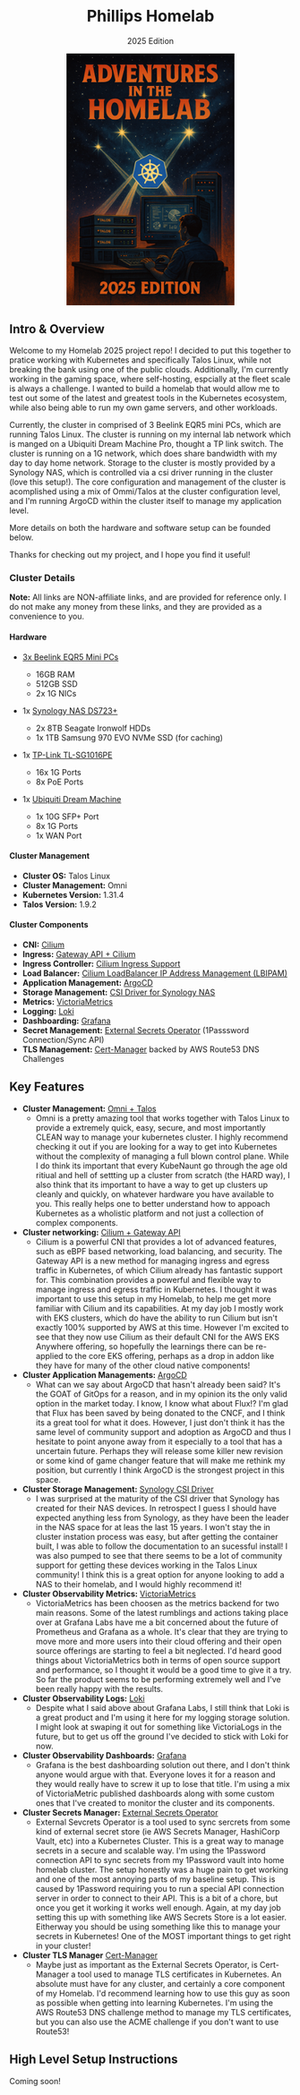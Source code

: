 <h1 align="center" style="margin-top: 0px;">Phillips Homelab</h1>

<p align="center">2025 Edition</p>

<p align="center" style="margin-bottom: 0px !important;">
    <img src="https://raw.githubusercontent.com/alverezyari/phillips-homelab/main/img/homelab.png" alt="Phillips Homelab 2025" width="300" align="center">
</p>

## Intro & Overview

Welcome to my Homelab 2025 project repo! I decided to put this together to pratice working with Kubernetes and specifically Talos Linux, while not breaking the bank using one of the public clouds. Additionally, I'm currently working in the gaming space, where self-hosting, espcially at the fleet scale is always a challenge. I wanted to build a homelab that would allow me to test out some of the latest and greatest tools in the Kubernetes ecosystem, while also being able to run my own game servers, and other workloads.

Currently, the cluster in comprised of 3 Beelink EQR5 mini PCs, which are running Talos Linux. The cluster is running on my internal lab network which is manged on a Ubiquiti Dream Machine Pro, thought a TP link switch. The cluster is running on a 1G network, which does share bandwidth with my day to day home network. Storage to the cluster is mostly provided by a Synology NAS, which is controlled via a csi driver running in the cluster (love this setup!). The core configuration and management of the cluster is acomplished using a mix of Ommi/Talos at the cluster configuration level, and I'm running ArgoCD within the cluster itself to manage my application level.

More details on both the hardware and software setup can be founded below.

Thanks for checking out my project, and I hope you find it useful!

### Cluster Details

**Note:** All links are NON-affiliate links, and are provided for reference only. I do not make any money from these links, and they are provided as a convenience to you.

#### Hardware

- [3x Beelink EQR5 Mini PCs](https://www.amazon.com/dp/B0DLP5P62S?ref=ppx_yo2ov_dt_b_fed_asin_title&th=1)
    - 16GB RAM
    - 512GB SSD
    - 2x 1G NICs

- 1x [Synology NAS DS723+](https://www.amazon.com/dp/B0BRN9J1JN?ref=ppx_yo2ov_dt_b_fed_asin_title&th=1)
    - 2x 8TB Seagate Ironwolf HDDs
    - 1x 1TB Samsung 970 EVO NVMe SSD (for caching)

- 1x [TP-Link TL-SG1016PE](https://www.amazon.com/TP-Link-Unmanaged-Rackmount-Lifetime-TL-SG1016PE/dp/B0721V1TGV/ref=sr_1_1?crid=2HMDDJXIR8SW9&dib=eyJ2IjoiMSJ9.InmIW091P5DoHy4swhfKjbKOIb8n7GQGwMOtAwvUVUe4shbTEDKxYcy3VbZvZ7mwNI4kdwBYsrdQ31qqNpz5fRbXsEqEH4aqOUesekfZPDOMNQ9qSfqHfn57mzdQtdZzgsC1YB7kIF6XwnNw8eLBZnpduYlhhaY1Br6O40jDL4icYqANMNESJpT6QVzlSVG9ZLRdxEq0i3ClkHcxf2q1Ow1580qwOGljy-dnUmILKb0sCFeUG265X4MN0Y9nB4miN1W9KX6dxgZea8kdjHLyQMX6cI9x-y9HEo65Kn-rE8EVGDc2QxDAZTYrTiB_UFxv9TG-waKa6fuSCkkv7gdn6SHhUdlHykdtqzYPgD6QM8s.lT34CHavGsQl0gvXhwXR2qImMNvLA8hPQkjWDg8vQYA&dib_tag=se&keywords=tp%2Blink%2Bsg1016pe&qid=1743357065&s=electronics&sprefix=tplink%2Bsg1016pe%2Celectronics%2C85&sr=1-1&th=1)
    - 16x 1G Ports
    - 8x PoE Ports

- 1x [Ubiquiti Dream Machine](https://www.amazon.com/Machine-MU-MIMO-Dual-Band-Gigabit-UDM-US/dp/B0DDDP93YX/ref=sr_1_4?crid=8CDBD4207294&dib=eyJ2IjoiMSJ9.li_aweq7xoRuO9PhKkIVZ7kcu27B-NjyGPvdlX9wiwvFUGWASNDzIHwZweszDN8C1xGnzFXq3TvliCt5_o1gS2PdoWi0t1MfobUd2teMwEWT7NjvxB2F4dFWJsZSwlqovfR1jcY1NkT1u5QUM-RK7Z1Qnm1oT9wRRpc3UOUq3hdgePesTFX7t6qZb50v6vSMMfEBOINbCgDBJgeG1BFQOcGt09qRukkBmB_AKjvTn62wBvp2xKOC-taB4TlQCz0p-zB-0Xs2bRB8VWauANa_x_9V55tbox6SLUqlkGSRqnbOrwyFWWRiyY6whqa9FofmQrLYl2H9HyFnqwDeyuQj0rFl9dAOow4tM1WgcVI4Cho.Xd1uCOFvhbu-BMDeoPt3eZBrF_88fzmWm4-KVZzxyhE&dib_tag=se&keywords=ubiquiti%2Bdream%2Bmachine%2Bpro&qid=1743357111&s=electronics&sprefix=Ubiquiti%2BDrea%2Celectronics%2C106&sr=1-4&th=1)
    - 1x 10G SFP+ Port
    - 8x 1G Ports
    - 1x WAN Port

#### Cluster Management

- **Cluster OS:** Talos Linux
- **Cluster Management:** Omni
- **Kubernetes Version:** 1.31.4
- **Talos Version:** 1.9.2

#### Cluster Components

- **CNI:** [Cilium](https://github.com/cilium/cilium)
- **Ingress:** [Gateway API + Cilium](https://docs.cilium.io/en/stable/network/servicemesh/gateway-api/gateway-api/)
- **Ingress Controller:** [Cilium Ingress Support](https://docs.cilium.io/en/stable/network/servicemesh/ingress/)
- **Load Balancer:** [Cilium LoadBalancer IP Address Management (LBIPAM)](https://docs.cilium.io/en/stable/network/lb-ipam/)
- **Application Management:** [ArgoCD](https://github.com/argoproj/argo-cd)
- **Storage Management:** [CSI Driver for Synology NAS](https://github.com/SynologyOpenSource/synology-csi)
- **Metrics:** [VictoriaMetrics](https://github.com/VictoriaMetrics/VictoriaMetrics)
- **Logging:** [Loki](https://github.com/grafana/loki)
- **Dashboarding:** [Grafana](https://github.com/grafana/grafana)
- **Secret Management:** [External Secrets Operator](https://github.com/external-secrets/external-secrets) (1Passsword Connection/Sync API)
- **TLS Management:** [Cert-Manager](https://github.com/cert-manager/cert-manager) backed by AWS Route53 DNS Challenges


## Key Features

- **Cluster Management:** [Omni + Talos](https://www.talos.dev/v1.9/talos-guides/install/omni/)
    - Omni is a pretty amazing tool that works together with Talos Linux to provide a extremely quick, easy, secure, and most importantly CLEAN way to manage your kubernetes cluster. I highly recommend checking it out if you are looking for a way to get into Kubernetes without the complexity of managing a full blown control plane. While I do think its important that every KubeNaunt go through the age old ritiual and hell of settting up a cluster from scratch (the HARD way), I also think that its important to have a way to get up clusters up cleanly and quickly, on whatever hardware you have available to you. This really helps one to better understand how to appoach Kubernetes as a wholistic platform and not just a collection of complex components.
- **Cluster networking:** [Cilium + Gateway API](https://docs.cilium.io/)
    - Cilium is a powerful CNI that provides a lot of advanced features, such as eBPF based networking, load balancing, and security. The Gateway API is a new method for managing ingress and egress traffic in Kubernetes, of which Cilium already has fantastic support for. This combination provides a powerful and flexible way to manage ingress and egress traffic in Kubernetes. I thought it was important to use this setup in my Homelab, to help me get more familiar with Cilium and its capabilities. At my day job I mostly work with EKS clusters, which do have the ability to run Cilium but isn't exactly 100% supported by AWS at this time. However I'm excited to see that they now use Cilium as their default CNI for the AWS EKS Anywhere offering, so hopefully the learnings there can be re-applied to the core EKS offering, perhaps as a drop in addon like they have for many of the other cloud native components!
- **Cluster Application Managements:** [ArgoCD](https://argo-cd.readthedocs.io/en/stable/)
    - What can we say about ArgoCD that hasn't already been said? It's the GOAT of GitOps for a reason, and in my opinion its the only valid option in the market today. I know, I know what about Flux!? I'm glad that Flux has been saved by being donated to the CNCF, and I think its a great tool for what it does. However, I just don't think it has the same level of community support and adoption as ArgoCD and thus I hesitate to point anyone away from it especially to a tool that has a uncertain future. Perhaps they will release some killer new revision or some kind of game changer feature that will make me rethink my position, but currently I think ArgoCD is the strongest project in this space.
- **Cluster Storage Management:** [Synology CSI Driver](https://github.com/SynologyOpenSource/synology-csi)
    - I was surprised at the maturity of the CSI driver that Synology has created for their NAS devices. In retrospect I guess I should have expected anything less from Synology, as they have been the leader in the NAS space for at leas the last 15 years. I won't stay the in cluster instation process was easy, but after getting the container built, I was able to follow the documentation to an sucessful install! I was also pumped to see that there seems to be a lot of community support for getting these devices working in the Talos Linux community! I think this is a great option for anyone looking to add a NAS to their homelab, and I would highly recommend it!
- **Cluster Observability Metrics:** [VictoriaMetrics](https://victoriametrics.com/)
    - VictoriaMetrics has been choosen as the metrics backend for two main reasons. Some of the latest rumblings and actions taking place over at Grafana Labs have me a bit concerned about the future of Prometheus and Grafana as a whole. It's clear that they are trying to move more and more users into their cloud offering and their open source offerings are starting to feel a bit neglected. I'd heard good things about VictoriaMetrics both in terms of open source support and performance, so I thought it would be a good time to give it a try. So far the product seems to be performing extremely well and I've been really happy with the results.
- **Cluster Observability Logs:** [Loki](https://github.com/grafana/loki)
    - Despite what I said above about Grafana Labs, I still think that Loki is a great product and I'm using it here for my logging storage solution. I might look at swaping it out for something like VictoriaLogs in the future, but to get us off the ground I've decided to stick with Loki for now.
- **Cluster Observability Dashboards:** [Grafana](https://grafana.com/grafana/)
    - Grafana is the best dashboarding solution out there, and I don't think anyone would argue with that. Everyone loves it for a reason and they would really have to screw it up to lose that title. I'm using a mix of VictoriaMetric published dashboards along with some custom ones that I've created to monitor the cluster and its components.
- **Cluster Secrets Manager:** [External Secrets Operator](https://external-secrets.io/latest/)
    - External Sevcrets Operator is a tool used to sync sercrets from some kind of external secret store (ie AWS Secrets Manager, HashiCorp Vault, etc) into a Kubernetes Cluster. This is a great way to manage secrets in a secure and scalable way. I'm using the 1Password connection API to sync secrets from my 1Password vault into home homelab cluster. The setup honestly was a huge pain to get working and one of the most annoying parts of my baseline setup. This is caused by 1Password requiring you to run a special API connection server in order to connect to their API. This is a bit of a chore, but once you get it working it works well enough. Again, at my day job setting this up with something like AWS Secrets Store is a lot easier. Eitherway you should be using something like this to manage your secrets in Kubernetes! One of the MOST important things to get right in your cluster!
- **Cluster TLS Manager** [Cert-Manager](https://cert-manager.io/)
    - Maybe just as important as the External Secrets Operator, is Cert-Manager a tool used to manage TLS certificates in Kubernetes. An absolute must have for any cluster, and certainly a core component of my Homelab. I'd recommend learning how to use this guy as soon as possible when getting into learning Kubernetes. I'm using the AWS Route53 DNS challenge method to manage my TLS certificates, but you can also use the ACME challenge if you don't want to use Route53!


## High Level Setup Instructions

Coming soon!

